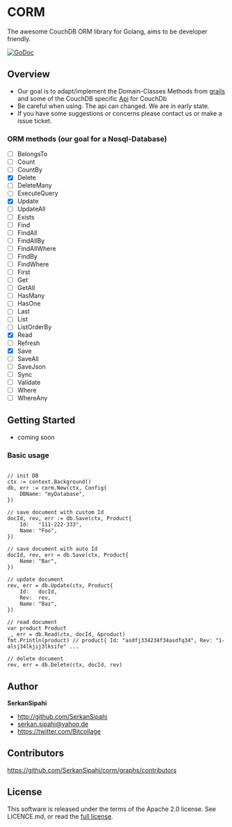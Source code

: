 # CORM

The awesome CouchDB ORM library for Golang, aims to be developer friendly.

[![GoDoc](https://godoc.org/github.com/SerkanSipahi/corm?status.svg)](https://godoc.org/github.com/SerkanSipahi/corm)

## Overview

* Our goal is to adapt/implement the Domain-Classes Methods from [grails](http://docs.grails.org/latest/ref/Domain%20Classes/save.html) and some of the CouchDB specific [Api](https://godoc.org/github.com/flimzy/kivik) for CouchDb
* Be careful when using. The api can changed. We are in early state.
* If you have some suggestions or concerns please contact us or make a issue ticket.

### ORM methods (our goal for a Nosql-Database)

- [ ] BelongsTo
- [ ] Count
- [ ] CountBy
- [x] Delete
- [ ] DeleteMany
- [ ] ExecuteQuery
- [x] Update
- [ ] UpdateAll
- [ ] Exists
- [ ] Find
- [ ] FindAll
- [ ] FindAllBy
- [ ] FindAllWhere
- [ ] FindBy
- [ ] FindWhere
- [ ] First
- [ ] Get
- [ ] GetAll
- [ ] HasMany
- [ ] HasOne
- [ ] Last
- [ ] List
- [ ] ListOrderBy
- [x] Read
- [ ] Refresh
- [x] Save
- [ ] SaveAll
- [ ] SaveJson
- [ ] Sync
- [ ] Validate
- [ ] Where
- [ ] WhereAny

## Getting Started

* coming soon

### Basic usage
```golang

// init DB
ctx := context.Background()
db, err := corm.New(ctx, Config{
    DBName: "myDatabase",
})

// save document with custom Id
docId, rev, err := db.Save(ctx, Product{
    Id:   "111-222-333",
    Name: "Foo",
})

// save document with auto Id
docId, rev, err = db.Save(ctx, Product{
    Name: "Bar",
})

// update document
rev, err = db.Update(ctx, Product{
    Id:   docId,
    Rev:  rev,
    Name: "Baz",
})

// read document
var product Product
_, err = db.Read(ctx, docId, &product)
fmt.Println(product) // product{ Id: "asdfj334234f34asdfq34", Rev: "1-alsj34lkjij3lksife" ...

// delete document
rev, err = db.Delete(ctx, docId, rev)
```

## Author

**SerkanSipahi**

* <http://github.com/SerkanSipahi>
* <serkan.sipahi@yahoo.de>
* <https://twitter.com/Bitcollage>

## Contributors

https://github.com/SerkanSipahi/corm/graphs/contributors

## License

This software is released under the terms of the Apache 2.0 license. See LICENCE.md, or read the [full license](http://www.apache.org/licenses/LICENSE-2.0).